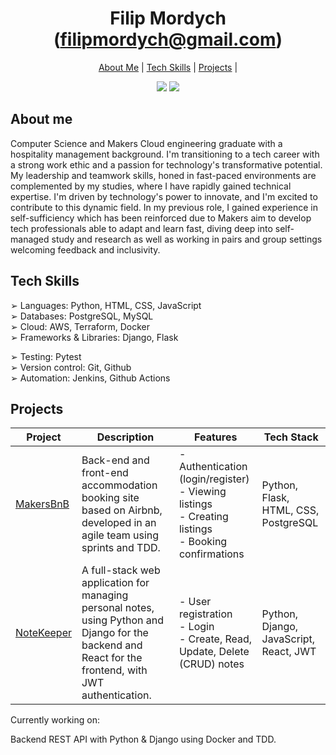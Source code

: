 
<h1 align="center">
Filip Mordych (<a href="mailto:filipmordych@gmail.com">filipmordych@gmail.com</a>)
</h1>

<p>
  <div align="center">
    <a href="https://github.com/fmordy01#about-me">About Me</a> |  
    <a href="https://github.com/fmordy01#tech-skills">Tech Skills</a> | 
    <a href="https://github.com/fmordy01#projects">Projects</a> | 
  </div>
</p>

<div align="center">
  <a href="https://www.linkedin.com/in/filip-mordych-b38164161/"><img src="https://img.shields.io/badge/LinkedIn-0077B5?style=for-the-badge&logo=linkedin&logoColor=white"></a>
  <a href="https://github.com/fmordy01/CV"><img src="https://img.shields.io/badge/GithubCV-4B4B4B?style=for-the-badge&logo=github&logoColor=white"></a>
</div>

About me
-------
Computer Science and Makers Cloud engineering graduate with a hospitality management background. I'm transitioning to a tech career with a strong work ethic and a passion for technology's transformative potential. My leadership and teamwork skills, honed in fast-paced environments are complemented by my studies, where I have rapidly gained technical expertise. I'm driven by technology's power to innovate, and I'm excited to contribute to this dynamic field. In my previous role, I gained experience in self-sufficiency which has been reinforced due to Makers aim to develop tech professionals able to adapt and learn fast, diving deep into self-managed study and research as well as working in pairs and group settings welcoming feedback and inclusivity.


Tech Skills
-------

➢ Languages: Python, HTML, CSS, JavaScript <br>
➢ Databases: PostgreSQL, MySQL <br>
➢ Cloud: AWS, Terraform, Docker<br>
➢ Frameworks & Libraries: Django, Flask<br>

➢ Testing: Pytest <br>
➢ Version control: Git, Github <br>
➢ Automation: Jenkins, Github Actions <br>

Projects
-------
| Project | Description | Features | Tech Stack |
|---------|-------------|----------|------------|
| [MakersBnB](https://github.com/fmordy01/MakersBnB) | Back-end and front-end accommodation booking site based on Airbnb, developed in an agile team using sprints and TDD. | - Authentication (login/register) <br> - Viewing listings <br> - Creating listings <br> - Booking confirmations | Python, Flask, HTML, CSS, PostgreSQL |
| [NoteKeeper](https://github.com/fmordy01/Django-react-web-app) | A full-stack web application for managing personal notes, using Python and Django for the backend and React for the frontend, with JWT authentication. | - User registration <br> - Login <br> - Create, Read, Update, Delete (CRUD) notes | Python, Django, JavaScript, React, JWT |

Currently working on: 

Backend REST API with Python & Django using Docker and TDD.




